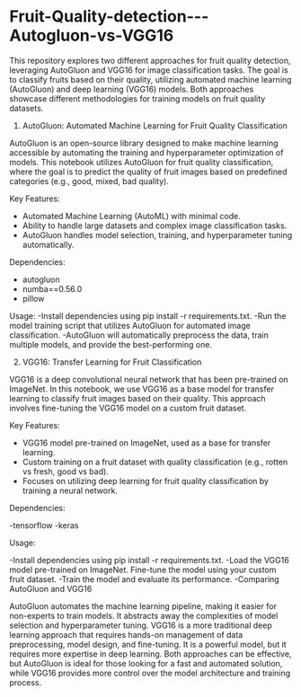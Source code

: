 # Fruit-Quality-detection---Autogluon-vs-VGG16
This repository explores two different approaches for fruit quality detection, leveraging AutoGluon and VGG16 for image classification tasks. The goal is to classify fruits based on their quality, utilizing automated machine learning (AutoGluon) and deep learning (VGG16) models. Both approaches showcase different methodologies for training models on fruit quality datasets.

1. AutoGluon: Automated Machine Learning for Fruit Quality Classification

AutoGluon is an open-source library designed to make machine learning accessible by automating the training and hyperparameter optimization of models. This notebook utilizes AutoGluon for fruit quality classification, where the goal is to predict the quality of fruit images based on predefined categories (e.g., good, mixed, bad quality).

Key Features:

- Automated Machine Learning (AutoML) with minimal code.
- Ability to handle large datasets and complex image classification tasks.
- AutoGluon handles model selection, training, and hyperparameter tuning automatically.

Dependencies:

- autogluon
- numba==0.56.0
- pillow

Usage:
-Install dependencies using pip install -r requirements.txt.
-Run the model training script that utilizes AutoGluon for automated image classification.
-AutoGluon will automatically preprocess the data, train multiple models, and provide the best-performing one.

2. VGG16: Transfer Learning for Fruit Classification

VGG16 is a deep convolutional neural network that has been pre-trained on ImageNet. In this notebook, we use VGG16 as a base model for transfer learning to classify fruit images based on their quality. This approach involves fine-tuning the VGG16 model on a custom fruit dataset.

Key Features:

- VGG16 model pre-trained on ImageNet, used as a base for transfer learning.
- Custom training on a fruit dataset with quality classification (e.g., rotten vs fresh, good vs bad).
- Focuses on utilizing deep learning for fruit quality classification by training a neural network.

Dependencies:

-tensorflow
-keras

Usage:

-Install dependencies using pip install -r requirements.txt.
-Load the VGG16 model pre-trained on ImageNet.
Fine-tune the model using your custom fruit dataset.
-Train the model and evaluate its performance.
-Comparing AutoGluon and VGG16


AutoGluon automates the machine learning pipeline, making it easier for non-experts to train models. It abstracts away the complexities of model selection and hyperparameter tuning.
VGG16 is a more traditional deep learning approach that requires hands-on management of data preprocessing, model design, and fine-tuning. It is a powerful model, but it requires more expertise in deep learning.
Both approaches can be effective, but AutoGluon is ideal for those looking for a fast and automated solution, while VGG16 provides more control over the model architecture and training process.
